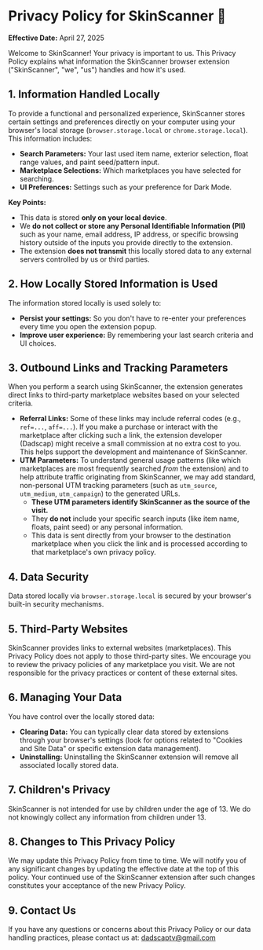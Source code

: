 # Privacy Policy for SkinScanner 🔎

**Effective Date:** April 27, 2025

Welcome to SkinScanner! Your privacy is important to us. This Privacy Policy explains what information the SkinScanner browser extension ("SkinScanner", "we", "us") handles and how it's used.

## 1. Information Handled Locally

To provide a functional and personalized experience, SkinScanner stores certain settings and preferences directly on your computer using your browser's local storage (`browser.storage.local` or `chrome.storage.local`). This information includes:

*   **Search Parameters:** Your last used item name, exterior selection, float range values, and paint seed/pattern input.
*   **Marketplace Selections:** Which marketplaces you have selected for searching.
*   **UI Preferences:** Settings such as your preference for Dark Mode.

**Key Points:**
*   This data is stored **only on your local device**.
*   We **do not collect or store any Personal Identifiable Information (PII)** such as your name, email address, IP address, or specific browsing history outside of the inputs you provide directly to the extension.
*   The extension **does not transmit** this locally stored data to any external servers controlled by us or third parties.

## 2. How Locally Stored Information is Used

The information stored locally is used solely to:

*   **Persist your settings:** So you don't have to re-enter your preferences every time you open the extension popup.
*   **Improve user experience:** By remembering your last search criteria and UI choices.

## 3. Outbound Links and Tracking Parameters

When you perform a search using SkinScanner, the extension generates direct links to third-party marketplace websites based on your selected criteria.

*   **Referral Links:** Some of these links may include referral codes (e.g., `ref=...`, `aff=...`). If you make a purchase or interact with the marketplace after clicking such a link, the extension developer (Dadscap) might receive a small commission at no extra cost to you. This helps support the development and maintenance of SkinScanner.
*   **UTM Parameters:** To understand general usage patterns (like which marketplaces are most frequently searched *from* the extension) and to help attribute traffic originating from SkinScanner, we may add standard, non-personal UTM tracking parameters (such as `utm_source`, `utm_medium`, `utm_campaign`) to the generated URLs.
    *   **These UTM parameters identify SkinScanner as the source of the visit.**
    *   They **do not** include your specific search inputs (like item name, floats, paint seed) or any personal information.
    *   This data is sent directly from your browser to the destination marketplace when you click the link and is processed according to that marketplace's own privacy policy.

## 4. Data Security

Data stored locally via `browser.storage.local` is secured by your browser's built-in security mechanisms.

## 5. Third-Party Websites

SkinScanner provides links to external websites (marketplaces). This Privacy Policy does not apply to those third-party sites. We encourage you to review the privacy policies of any marketplace you visit. We are not responsible for the privacy practices or content of these external sites.

## 6. Managing Your Data

You have control over the locally stored data:

*   **Clearing Data:** You can typically clear data stored by extensions through your browser's settings (look for options related to "Cookies and Site Data" or specific extension data management).
*   **Uninstalling:** Uninstalling the SkinScanner extension will remove all associated locally stored data.

## 7. Children's Privacy

SkinScanner is not intended for use by children under the age of 13. We do not knowingly collect any information from children under 13.

## 8. Changes to This Privacy Policy

We may update this Privacy Policy from time to time. We will notify you of any significant changes by updating the effective date at the top of this policy. Your continued use of the SkinScanner extension after such changes constitutes your acceptance of the new Privacy Policy.

## 9. Contact Us

If you have any questions or concerns about this Privacy Policy or our data handling practices, please contact us at:
[dadscaptv@gmail.com](mailto:dadscaptv@gmail.com)
